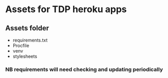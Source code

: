 # Assets for TDP heroku apps
## Assets folder
- requirements.txt
- Procfile
- venv
- stylesheets
### NB requirements will need checking and updating periodically
